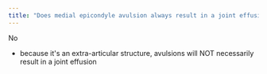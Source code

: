 ```yaml
---
title: "Does medial epicondyle avulsion always result in a joint effusion"
---
```

No
- because it's an extra-articular structure, avulsions will NOT necessarily result in a joint effusion

